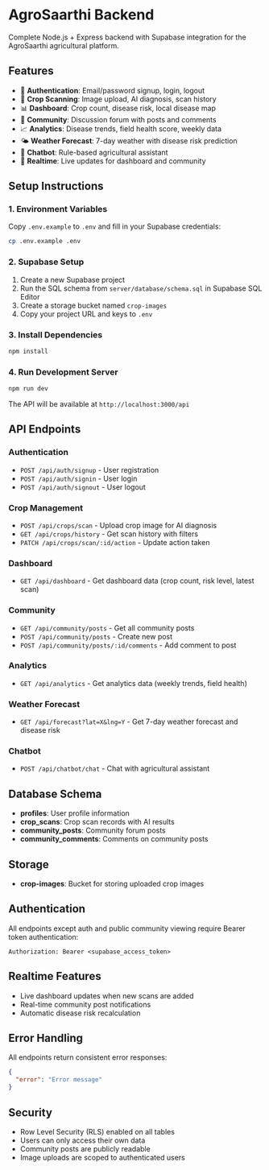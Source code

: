 
# AgroSaarthi Backend

Complete Node.js + Express backend with Supabase integration for the AgroSaarthi agricultural platform.

## Features

- 🔐 **Authentication**: Email/password signup, login, logout
- 🌱 **Crop Scanning**: Image upload, AI diagnosis, scan history
- 📊 **Dashboard**: Crop count, disease risk, local disease map
- 💬 **Community**: Discussion forum with posts and comments
- 📈 **Analytics**: Disease trends, field health score, weekly data
- 🌤️ **Weather Forecast**: 7-day weather with disease risk prediction
- 💬 **Chatbot**: Rule-based agricultural assistant
- 🔄 **Realtime**: Live updates for dashboard and community

## Setup Instructions

### 1. Environment Variables

Copy `.env.example` to `.env` and fill in your Supabase credentials:

```bash
cp .env.example .env
```

### 2. Supabase Setup

1. Create a new Supabase project
2. Run the SQL schema from `server/database/schema.sql` in Supabase SQL Editor
3. Create a storage bucket named `crop-images`
4. Copy your project URL and keys to `.env`

### 3. Install Dependencies

```bash
npm install
```

### 4. Run Development Server

```bash
npm run dev
```

The API will be available at `http://localhost:3000/api`

## API Endpoints

### Authentication
- `POST /api/auth/signup` - User registration
- `POST /api/auth/signin` - User login
- `POST /api/auth/signout` - User logout

### Crop Management
- `POST /api/crops/scan` - Upload crop image for AI diagnosis
- `GET /api/crops/history` - Get scan history with filters
- `PATCH /api/crops/scan/:id/action` - Update action taken

### Dashboard
- `GET /api/dashboard` - Get dashboard data (crop count, risk level, latest scan)

### Community
- `GET /api/community/posts` - Get all community posts
- `POST /api/community/posts` - Create new post
- `POST /api/community/posts/:id/comments` - Add comment to post

### Analytics
- `GET /api/analytics` - Get analytics data (weekly trends, field health)

### Weather Forecast
- `GET /api/forecast?lat=X&lng=Y` - Get 7-day weather forecast and disease risk

### Chatbot
- `POST /api/chatbot/chat` - Chat with agricultural assistant

## Database Schema

- **profiles**: User profile information
- **crop_scans**: Crop scan records with AI results
- **community_posts**: Community forum posts
- **community_comments**: Comments on community posts

## Storage

- **crop-images**: Bucket for storing uploaded crop images

## Authentication

All endpoints except auth and public community viewing require Bearer token authentication:

```
Authorization: Bearer <supabase_access_token>
```

## Realtime Features

- Live dashboard updates when new scans are added
- Real-time community post notifications
- Automatic disease risk recalculation

## Error Handling

All endpoints return consistent error responses:

```json
{
  "error": "Error message"
}
```

## Security

- Row Level Security (RLS) enabled on all tables
- Users can only access their own data
- Community posts are publicly readable
- Image uploads are scoped to authenticated users
